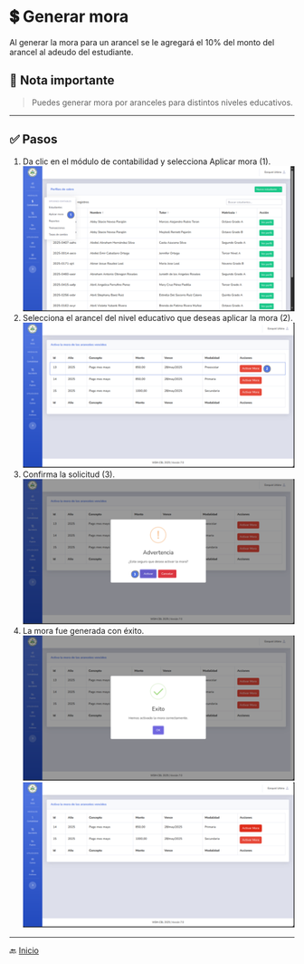 # 💲 Generar mora

Al generar la mora para un arancel se le agregará el 10% del monto del arancel al adeudo del estudiante. 

## 📝 Nota importante

> Puedes generar mora por aranceles para distintos niveles educativos.
---

## ✅ Pasos

1. Da clic en el módulo de contabilidad y selecciona Aplicar mora (1).
   ![Ir al listado de estudiantes](../../assets/Mora/Mora1.png)
2. Selecciona el arancel del nivel educativo que deseas aplicar la mora (2).
   ![Ir al listado de estudiantes](../../assets/Mora/Mora2.png)
3. Confirma la solicitud (3).
   ![Ir al listado de estudiantes](../../assets/Mora/Mora3.png)
4. La mora fue generada con éxito.
   ![Ir al listado de estudiantes](../../assets/Mora/Mora4.png)
   ![Ir al listado de estudiantes](../../assets/Mora/Mora5.png)
---

🔙 [Inicio](../../Index.md)


